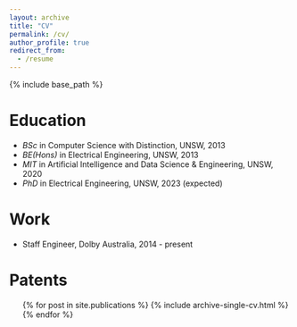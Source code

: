 ```yaml
---
layout: archive
title: "CV"
permalink: /cv/
author_profile: true
redirect_from:
  - /resume
---
```


{% include base_path %}

Education
======
* *BSc* in Computer Science with Distinction, UNSW, 2013
* *BE(Hons)* in Electrical Engineering, UNSW, 2013
* *MIT* in Artificial Intelligence and Data Science & Engineering, UNSW, 2020
* *PhD* in Electrical Engineering, UNSW, 2023 (expected)

Work
======
* Staff Engineer, Dolby Australia, 2014 - present
  
Patents
======
  <ul>{% for post in site.publications %}
    {% include archive-single-cv.html %}
  {% endfor %}</ul>
  
<!-- Talks
======
  <ul>{% for post in site.talks %}
    {% include archive-single-talk-cv.html %}
  {% endfor %}</ul>
  
Teaching
======
  <ul>{% for post in site.teaching %}
    {% include archive-single-cv.html %}
  {% endfor %}</ul> -->

